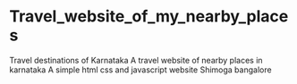 # Travel_website_of_my_nearby_places
Travel destinations of Karnataka
A travel website of nearby places in karnataka
A simple html css and javascript website
Shimoga
bangalore
